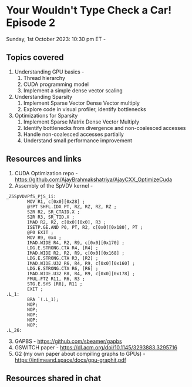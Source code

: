 # Your Wouldn't Type Check a Car! Episode 2

Sunday, 1st October 2023: 10:30 pm ET - 

## Topics covered
1. Understanding GPU basics - 
   1. Thread hierarchy
   2. CUDA programming model
   3. Implement a simple dense vector scaling
2. Understanding Sparsity
   1. Implement Sparse Vector Dense Vector multiply
   2. Explore code in visual profiler, identify bottlenecks
3. Optimizations for Sparsity
   1. Implement Sparse Matrix Dense Vector Multiply
   2. Identify bottlenecks from divergence and non-coalesced accesses
   3. Handle non-coalesced accesses partially
   4. Understand small performance improvement
 
## Resources and links
1. CUDA Optimization repo - https://github.com/AjayBrahmakshatriya/AjayCXX_OptimizeCuda
2. Assembly of the SpVDV kernel - 
```
_Z5SpVDVPfS_PjS_ii:
		MOV R1, c[0x0][0x28] ;
		@!PT SHFL.IDX PT, RZ, RZ, RZ, RZ ;
		S2R R2, SR_CTAID.X ;
		S2R R3, SR_TID.X ;
		IMAD R2, R2, c[0x0][0x0], R3 ;
		ISETP.GE.AND P0, PT, R2, c[0x0][0x180], PT ;
		@P0 EXIT ;
		MOV R9, 0x4 ;
		IMAD.WIDE R4, R2, R9, c[0x0][0x170] ;
		LDG.E.STRONG.CTA R4, [R4] ;
		IMAD.WIDE R2, R2, R9, c[0x0][0x168] ;
		LDG.E.STRONG.CTA R3, [R2] ;
		IMAD.WIDE.U32 R6, R4, R9, c[0x0][0x160] ;
		LDG.E.STRONG.CTA R6, [R6] ;
		IMAD.WIDE.U32 R8, R4, R9, c[0x0][0x178] ;
		FMUL.FTZ R11, R6, R3 ;
		STG.E.SYS [R8], R11 ;
		EXIT ;
.L_1:
		BRA `(.L_1);
		NOP;
		NOP;
		NOP;
		NOP;
		NOP;
.L_26:
```
3. GAPBS - https://github.com/sbeamer/gapbs
4. GSWITCH paper - https://dl.acm.org/doi/10.1145/3293883.3295716
5. G2 (my own paper about compiling graphs to GPUs) - https://intimeand.space/docs/gpu-graphit.pdf

## Resources shared in chat

